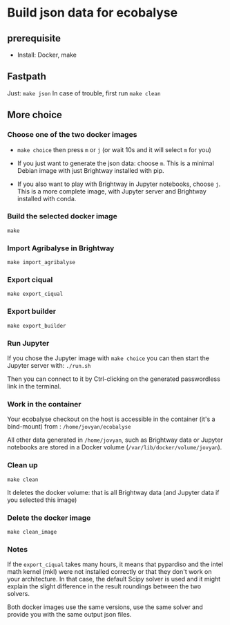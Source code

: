 # Build json data for ecobalyse

## prerequisite

* Install: Docker, make

## Fastpath

Just: `make json`
In case of trouble, first run `make clean`

## More choice

### Choose one of the two docker images

* `make choice` then press `m` or `j` (or wait 10s and it will select `m` for you)

* If you just want to generate the json data: choose `m`. This is a minimal Debian image with just Brightway installed with pip.
* If you also want to play with Brightway in Jupyter notebooks, choose `j`. This is a more complete image, with Jupyter server and Brightway installed with conda.

### Build the selected docker image

`make`

### Import Agribalyse in Brightway

`make import_agribalyse`

### Export ciqual

`make export_ciqual`

### Export builder

`make export_builder`

### Run Jupyter

If you chose the Jupyter image with `make choice` you can then start the Jupyter server with: `./run.sh`

Then you can connect to it by Ctrl-clicking on the generated passwordless link in the terminal.

### Work in the container

Your ecobalyse checkout on the host is accessible in the container (it's a bind-mount) from : `/home/jovyan/ecobalyse`

All other data generated in `/home/jovyan`, such as Brightway data or Jupyter notebooks are stored in a Docker volume (`/var/lib/docker/volume/jovyan`).

### Clean up

`make clean`

It deletes the docker volume: that is all Brightway data (and Jupyter data if you selected this image)

### Delete the docker image

`make clean_image`

### Notes

If the `export_ciqual` takes many hours, it means that pypardiso and the intel
math kernel (mkl) were not installed correctly or that they don't work on your
architecture. In that case, the default Scipy solver is used and it might
explain the slight difference in the result roundings between the two solvers.

Both docker images use the same versions, use the same solver and provide you with the same output json files.
